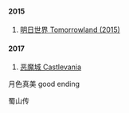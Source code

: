 #### 2015
1. [明日世界 Tomorrowland (2015)](./2015/tomorrowland)

#### 2017
1. [恶魔城 Castlevania](./2017/castlevania)

月色真美 good ending

蜀山传